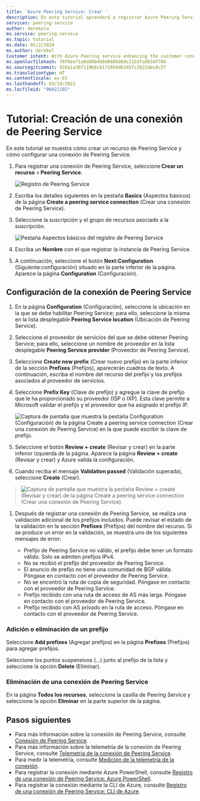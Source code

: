 ```yaml
---
title: 'Azure Peering Service: Crear '
description: En este tutorial aprenderá a registrar Azure Peering Service y un prefijo.
services: peering-service
author: derekolo
ms.service: peering-service
ms.topic: tutorial
ms.date: 05/2/2020
ms.author: derekol
Customer intent: With Azure Peering service enhancing the customer connectivity to Microsoft cloud services .
ms.openlocfilehash: f8f0ee71a8dd00498d868bb6dc11b3fa083df766
ms.sourcegitcommit: 910a1a38711966cb171050db245fc3b22abc8c5f
ms.translationtype: HT
ms.contentlocale: es-ES
ms.lasthandoff: 03/19/2021
ms.locfileid: "96021102"
---
```

# <a name="tutorial-create-a-peering-service-connection"></a>Tutorial: Creación de una conexión de Peering Service

En este tutorial se muestra cómo crear un recurso de Peering Service y cómo configurar una conexión de Peering Service. 

1. Para registrar una conexión de Peering Service, seleccione **Crear un recurso** > **Peering Service**.

 
    ![Registro de Peering Service](./media/peering-service-portal/peering-servicecreate.png)

2. Escriba los detalles siguientes en la pestaña **Basics** (Aspectos básicos) de la página **Create a peering service connection** (Crear una conexión de Peering Service).
 
3. Seleccione la suscripción y el grupo de recursos asociado a la suscripción.

    ![Pestaña Aspectos básicos del registro de Peering Service](./media/peering-service-portal/peering-servicebasics.png)

4. Escriba un **Nombre** con el que registrar la instancia de Peering Service.

5. A continuación, seleccione el botón **Next:Configuration** (Siguiente:configuración) situado en la parte inferior de la página. Aparece la página **Configuration** (Configuración).
## <a name="configure-the-peering-service-connection"></a>Configuración de la conexión de Peering Service

1. En la página **Configuration** (Configuración), seleccione la ubicación en la que se debe habilitar Peering Service; para ello, seleccione la misma en la lista desplegable **Peering Service location** (Ubicación de Peering Service).

1. Seleccione el proveedor de servicios del que se debe obtener Peering Service; para ello, seleccione un nombre de proveedor en la lista desplegable **Peering Service provider** (Proveedor de Peering Service).
 
1. Seleccione **Create new prefix** (Crear nuevo prefijo) en la parte inferior de la sección **Prefixes** (Prefijos), aparecerán cuadros de texto. A continuación, escriba el nombre del recurso del prefijo y los prefijos asociados al proveedor de servicios.

1. Seleccione **Prefix Key** (Clave de prefijo) y agregue la clave de prefijo que le ha proporcionado su proveedor (ISP o IXP). Esta clave permite a Microsoft validar el prefijo y el proveedor que ha asignado el prefijo IP.

    ![Captura de pantalla que muestra la pestaña Configuration (Configuración) de la página Create a peering service connection (Crear una conexión de Peering Service) en la que puede escribir la clave de prefijo.](./media/peering-service-portal/peering-serviceconfiguration.png)

1. Seleccione el botón **Review + create** (Revisar y crear) en la parte inferior izquierda de la página. Aparece la página **Review + create** (Revisar y crear) y Azure valida la configuración.

 1. Cuando reciba el mensaje **Validation passed** (Validación superada), seleccione **Create** (Crear).

> ![Captura de pantalla que muestra la pestaña Review + create (Revisar y crear) de la página Create a peering service connection (Crear una conexión de Peering Service).](./media/peering-service-portal/peering-service-prefix.png)

1. Después de registrar una conexión de Peering Service, se realiza una validación adicional de los prefijos incluidos. Puede revisar el estado de la validación en la sección **Prefixes** (Prefijos) del nombre del recurso. Si se produce un error en la validación, se muestra uno de los siguientes mensajes de error:

   - Prefijo de Peering Service no válido, el prefijo debe tener un formato válido. Solo se admiten prefijos IPv4.
   - No se recibió el prefijo del proveedor de Peering Service.
   - El anuncio de prefijo no tiene una comunidad de BGP válida. Póngase en contacto con el proveedor de Peering Service.
   - No se encontró la ruta de copia de seguridad. Póngase en contacto con el proveedor de Peering Service.
   - Prefijo recibido con una ruta de acceso de AS más larga. Póngase en contacto con el proveedor de Peering Service.
   - Prefijo recibido con AS privado en la ruta de acceso. Póngase en contacto con el proveedor de Peering Service.

### <a name="add-or-remove-a-prefix"></a>Adición o eliminación de un prefijo

Seleccione **Add prefixes** (Agregar prefijos) en la página **Prefixes** (Prefijos) para agregar prefijos.

Seleccione los puntos suspensivos (...) junto al prefijo de la lista y seleccione la opción **Delete** (Eliminar).

### <a name="delete-a-peering-service-connection"></a>Eliminación de una conexión de Peering Service

En la página **Todos los recursos**, seleccione la casilla de Peering Service y seleccione la opción **Eliminar** en la parte superior de la página.
## <a name="next-steps"></a>Pasos siguientes

- Para más información sobre la conexión de Peering Service, consulte [Conexión de Peering Service](connection.md).
- Para más información sobre la telemetría de la conexión de Peering Service, consulte [Telemetría de la conexión de Peering Service](connection-telemetry.md).
- Para medir la telemetría, consulte [Medición de la telemetría de la conexión](measure-connection-telemetry.md).
- Para registrar la conexión mediante Azure PowerShell, consulte [Registro de una conexión de Peering Service: Azure PowerShell](powershell.md).
- Para registrar la conexión mediante la CLI de Azure, consulte [Registro de una conexión de Peering Service: CLI de Azure](cli.md).
